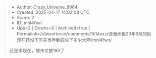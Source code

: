 > - Author: Crazy_Universe_8964
> - Created: 2025-04-17 14:02:08 UTC
> - Score: 2
> - ID: mnl4fwn
> - Ups=2 | Downs=0 | Archived=true | Permalink=/r/iwanttorun/comments/1k14oxz/澳洲州担23年6月的到现在还没下签完当年到底放了多少水啊/mnl4fwn/
>
> 还是水现在，维州又放190了
